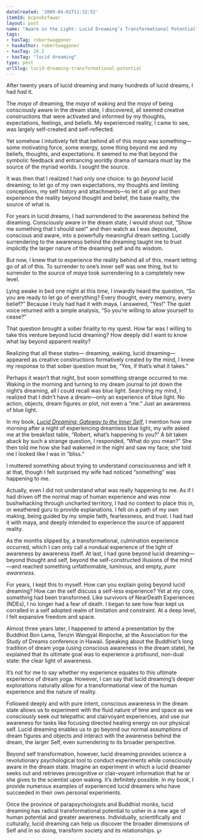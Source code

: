 ```yaml
---
dateCreated: '2009-04-01T11:32:52'
itemId: bcpov6zfawar
layout: post
name: "Aware in the Light: Lucid Dreaming’s Transformational Potential"
tags:
- hasTag: robertwaggoner
- hasAuthor: robertwaggoner
- hasTag: 28.2
- hasTag: "lucid dreaming"
type: post
urlSlug: lucid-dreaming-transformational-potential
---
```


After twenty years of lucid dreaming and many hundreds of lucid dreams, I had *had* it. 

The *maya* of dreaming, the *maya* of waking and the *maya* of being consciously aware in the dream state, I discovered, all seemed creative constructions that were activated and informed by my thoughts, expectations, feelings, and beliefs. My experienced reality, I came to see, was largely self-created and self-reflected.

Yet somehow I intuitively felt that behind all of this *maya* was something—some motivating force, some energy, some thing beyond me and my beliefs, thoughts, and expectations. It seemed to me that beyond the symbolic feedback and entrancing worldly drama of samsara must lay the source of the myriad worlds. I sought the source. 

It was then that I realized I had only one choice: to go *beyond* lucid dreaming; to let go of my own expectations, my thoughts and limiting conceptions, my self history and attachments—to let it all go and then experience the reality beyond thought and belief, the base reality, the source of what is. 

For years in lucid dreams, I had surrendered to the awareness behind the dreaming. Consciously aware in the dream state, I would shout out, “Show me something that I should see!” and then watch as I was deposited, conscious and aware, into a powerfully meaningful dream setting. Lucidly surrendering to the awareness behind the dreaming taught me to trust implicitly the larger nature of the dreaming self and its wisdom. 

But now, I knew that to experience the reality behind all of this, meant letting go of all of this. To surrender to one’s inner self was one thing, but to surrender to the source of *maya* took surrendering to a completely new level. 

Lying awake in bed one night at this time, I inwardly heard the question, “So you are ready to let go of everything? Every thought, every memory, every belief?” Because I truly had had it with maya, I answered, “Yes!” The quiet voice returned with a simple analysis, “So you’re willing to allow yourself to cease?” 

That question brought a sober finality to my quest. How far was I willing to take this venture beyond lucid dreaming? How deeply did I want to know what lay beyond apparent reality? 

Realizing that all these states— dreaming, waking, lucid dreaming— appeared as creative constructions formatively created by the mind, I knew my response to that sober question must be, “Yes, if that’s what it takes.” 

Perhaps it wasn’t that night, but soon something strange occurred to me. Waking in the morning and turning to my dream journal to jot down the night’s dreaming, all I could recall was blue light. Searching my mind, I realized that I didn’t have a dream—only an experience of blue light. No action, objects, dream figures or plot, not even a “me.” Just an awareness of blue light. 

In my book, *[Lucid Dreaming: Gateway to the Inner Self](https://www.lucidadvice.com/books/lucid-dreaming-gateway-to-the-inner-self/)*, I mention how one morning after a night of experiencing dreamless blue light, my wife asked me at the breakfast table, “Robert, what’s happening to you?” A bit taken aback by such a strange question, I responded, “What do you mean?” She then told me how she had wakened in the night and saw my face; she told me I looked like I was in “bliss.” 

I muttered something about trying to understand consciousness and left it at that, though I felt surprised my wife had noticed “something” was happening to me. 

Actually, even I did not understand what was really happening to me. As if I had driven off the normal map of human experience and was now bushwhacking through uncharted territory, I had no context to place this in, or weathered guru to provide explanations. I felt on a path of my own making, being guided by my simple faith, fearlessness, and trust. I had had it with maya, and deeply intended to experience the source of apparent reality. 

As the months slipped by, a transformational, culmination experience occurred, which I can only call a nondual experience of the light of awareness by awareness itself. At last, I had gone beyond lucid dreaming—beyond thought and self, beyond the self-constructed illusions of the mind—and reached something unfathomable, luminous, and empty, *pure awareness*. 

For years, I kept this to myself. How can you explain going beyond lucid dreaming? How can the self discuss a self-less experience? Yet at my core, something had been transformed. Like survivors of NearDeath Experiences (NDEs), I no longer had a fear of death. I began to see how fear kept us corralled in a self adopted realm of limitation and constraint. At a deep level, I felt expansive freedom and space. 

Almost three years later, I happened to attend a presentation by the Buddhist Bon Lama, Tenzin Wangyal Rinpoche, at the Association for the Study of Dreams conference in Hawaii. Speaking about the Buddhist’s long tradition of dream yoga (using conscious awareness in the dream state), he explained that its ultimate goal was to experience a profound, non-dual state: the clear light of awareness.

It’s not for me to say whether my experience equates to this ultimate experience of dream yoga. However, I can say that lucid dreaming’s deeper explorations naturally allow for a transformational view of the human experience and the nature of reality. 

Followed deeply and with pure intent, conscious awareness in the dream state allows us to experiment with the fluid nature of time and space as we consciously seek out telepathic and clairvoyant experiences, and use our awareness for tasks like focusing directed healing energy on our physical self. Lucid dreaming enables us to go beyond our normal assumptions of dream figures and objects and interact with the awareness behind the dream, the larger Self, even surrendering to its broader perspective. 

Beyond self transformation, however, lucid dreaming provides science a revolutionary psychological tool to conduct experiments while consciously aware in the dream state. Imagine an experiment in which a lucid dreamer seeks out and retrieves precognitive or clair-voyant information that he or she gives to the scientist upon waking. It’s definitely possible. In my book, I provide numerous examples of experienced lucid dreamers who have succeeded in their own personal experiments. 

Once the province of parapsychologists and Buddhist monks, lucid dreaming has radical transformational potential to usher in a new age of human potential and greater awareness. Individually, scientifically and culturally, lucid dreaming can help us discover the broader dimensions of Self and in so doing, transform society and its relationships. ℘



